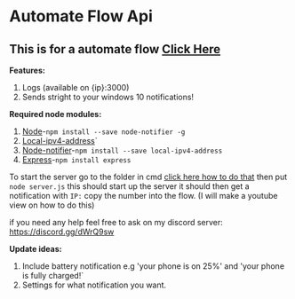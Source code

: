 # Automate Flow Api
## This is for a automate flow [Click Here](https://llamalab.com/automate/community/flows/29094)
**Features:**
1. Logs (available on {ip}:3000)
2. Sends stright to your windows 10 notifications!

**Required node modules:**
1. [Node](https://nodejs.org)-`npm install --save node-notifier -g`
2. [Local-ipv4-address](https://www.npmjs.com/package/local-ipv4-address)`
3. [Node-notifier](https://www.npmjs.com/package/node-notifier)-`npm install --save local-ipv4-address`
4. [Express](https://www.npmjs.com/package/express)-`npm install express`

To start the server go to the folder in cmd [click here how to do that](https://www.youtube.com/watch?v=sjaCgavMO18) then put `node server.js` this should start up the server it should then get a notification with `IP:` copy the number into the flow.
(I will make a youtube view on how to do this)


if you need any help feel free to ask on my discord server: https://discord.gg/dWrQ9sw

**Update ideas:**
1. Include battery notification e.g 'your phone is on 25%' and 'your phone is fully charged!`
2. Settings for what notification you want.
